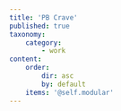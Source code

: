 ```yaml
---
title: 'PB Crave'
published: true
taxonomy:
    category:
        - work
content:
    order:
        dir: asc
        by: default
    items: '@self.modular'
---
```


